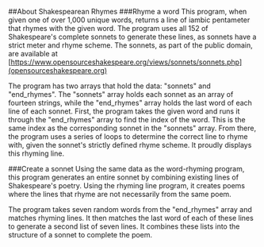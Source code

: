 ##About Shakespearean Rhymes
###Rhyme a word
This program, when given one of over 1,000 unique words, returns a line of iambic pentameter that rhymes with the given word. The program uses all 152 of Shakespeare's complete sonnets to generate these lines, as sonnets have a strict meter and rhyme scheme. The sonnets, as part of the public domain, are available at [https://www.opensourceshakespeare.org/views/sonnets/sonnets.php](opensourceshakespeare.org)

The program has two arrays that hold the data: "sonnets" and "end_rhymes". The "sonnets" array holds each sonnet as an array of fourteen strings, while the "end_rhymes" array holds the last word of each line of each sonnet. First, the program takes the given word and runs it through the "end_rhymes" array to find the index of the word. This is the same index as the corresponding sonnet in the "sonnets" array. From there, the program uses a series of loops to determine the correct line to rhyme with, given the sonnet's strictly defined rhyme scheme. It proudly displays this rhyming line.

###Create a sonnet
Using the same data as the word-rhyming program, this program generates an entire sonnet by combining existing lines of Shakespeare's poetry. Using the rhyming line program, it creates poems where the lines that rhyme are not necessarily from the same poem.

The program takes seven random words from the "end_rhymes" array and matches rhyming lines. It then matches the last word of each of these lines to generate a second list of seven lines. It combines these lists into the structure of a sonnet to complete the poem.
